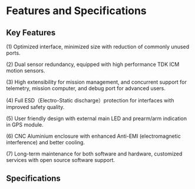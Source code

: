 # Features and Specifications

## Key Features
(1) Optimized interface, minimized size with reduction of commonly unused ports.

(2) Dual sensor redundancy, equipped with high performance TDK ICM motion sensors.

(3) High extensibility for mission management, and concurrent support for telemetry, mission computer, and debug port for advanced users.

(4) Full ESD（Electro-Static discharge）protection for interfaces with improved safety quality.

(5) User friendly design with external main LED and prearm/arm indication in GPS module.

(6) CNC Aluminium enclosure with enhanced Anti-EMI (electromagnetic interference) and better cooling.

(7) Long-term maintenance for both software and hardware, customized services with open source software support.

## Specifications

